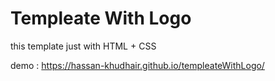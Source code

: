 # Templeate With Logo

this template just with HTML + CSS

demo : https://hassan-khudhair.github.io/templeateWithLogo/

